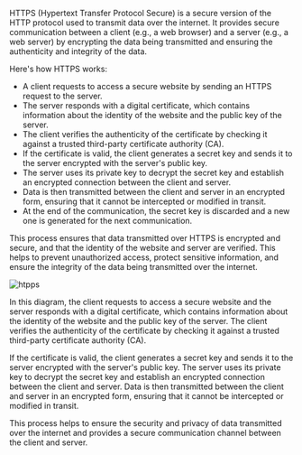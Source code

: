 HTTPS (Hypertext Transfer Protocol Secure) is a secure version of the HTTP protocol used to transmit data over the internet. It provides secure communication between a client (e.g., a web browser) and a server (e.g., a web server) by encrypting the data being transmitted and ensuring the authenticity and integrity of the data.

Here's how HTTPS works:

* A client requests to access a secure website by sending an HTTPS request to the server.
* The server responds with a digital certificate, which contains information about the identity of the website and the public key of the server.
* The client verifies the authenticity of the certificate by checking it against a trusted third-party certificate authority (CA).
* If the certificate is valid, the client generates a secret key and sends it to the server encrypted with the server's public key.
* The server uses its private key to decrypt the secret key and establish an encrypted connection between the client and server.
* Data is then transmitted between the client and server in an encrypted form, ensuring that it cannot be intercepted or modified in transit.
* At the end of the communication, the secret key is discarded and a new one is generated for the next communication.

This process ensures that data transmitted over HTTPS is encrypted and secure, and that the identity of the website and server are verified. This helps to prevent unauthorized access, protect sensitive information, and ensure the integrity of the data being transmitted over the internet.

![htpps](https://user-images.githubusercontent.com/66474973/218307154-ea5a2cfa-af38-4144-8745-9b91bb4e7c0d.png)

In this diagram, the client requests to access a secure website and the server responds with a digital certificate, which contains information about the identity of the website and the public key of the server. The client verifies the authenticity of the certificate by checking it against a trusted third-party certificate authority (CA).

If the certificate is valid, the client generates a secret key and sends it to the server encrypted with the server's public key. The server uses its private key to decrypt the secret key and establish an encrypted connection between the client and server. Data is then transmitted between the client and server in an encrypted form, ensuring that it cannot be intercepted or modified in transit.

This process helps to ensure the security and privacy of data transmitted over the internet and provides a secure communication channel between the client and server.
